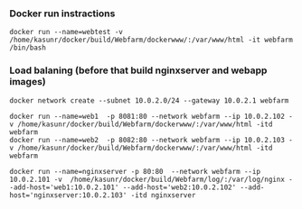 ### Docker run instractions

    docker run --name=webtest -v /home/kasunr/docker/build/Webfarm/dockerwww/:/var/www/html -it webfarm /bin/bash

### Load balaning   (before that build nginxserver and webapp images)

    docker network create --subnet 10.0.2.0/24 --gateway 10.0.2.1 webfarm

    docker run --name=web1  -p 8081:80 --network webfarm --ip 10.0.2.102 -v /home/kasunr/docker/build/Webfarm/dockerwww/:/var/www/html -itd  webfarm
    docker run --name=web2  -p 8082:80 --network webfarm --ip 10.0.2.103 -v /home/kasunr/docker/build/Webfarm/dockerwww/:/var/www/html -itd  webfarm

    docker run --name=nginxserver -p 80:80  --network webfarm --ip 10.0.2.101 -v  /home/kasunr/docker/build/Webfarm/log/:/var/log/nginx --add-host='web1:10.0.2.101' --add-host='web2:10.0.2.102' --add-host='nginxserver:10.0.2.103' -itd nginxserver
